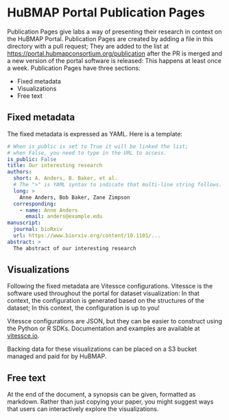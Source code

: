 # HuBMAP Portal Publication Pages

Publication Pages give labs a way of presenting their research in context on the HuBMAP Portal.
Publication Pages are created by adding a file in this directory with a pull request;
They are added to the list at https://portal.hubmapconsortium.org/publication after the PR is merged and a new version of the portal software is released: This happens at least once a week. Publication Pages have three sections:

- Fixed metadata
- Visualizations
- Free text

## Fixed metadata

The fixed metadata is expressed as YAML. Here is a template:

```yaml
# When is_public is set to True it will be linked the list;
# when False, you need to type in the URL to access.
is_public: False
title: Our interesting research
authors:
  short: A. Anders, B. Baker, et al.
  # The ">" is YAML syntax to indicate that multi-line string follows.
  long: >
    Anne Anders, Bob Baker, Zane Zimpson
  corresponding:
    - name: Anne Anders
      email: anders@example.edu
manuscript:
  journal: bioRxiv
  url: https://www.biorxiv.org/content/10.1101/...
abstract: >
  The abstract of our interesting research
```

## Visualizations

Following the fixed metadata are Vitessce configurations.
Vitessce is the software used throughout the portal for dataset visualization:
In that context, the configuration is generated based on the structures of the dataset;
In this context, the configuration is up to you!

Vitessce configurations are JSON, but they can be easier to construct using the Python or R SDKs.
Documentation and examples are available at [vitessce.io](http://vitessce.io/).

Backing data for these visualizations can be placed on a S3 bucket managed and paid for by HuBMAP.

## Free text

At the end of the document, a synopsis can be given, formatted as markdown.
Rather than just copying your paper, you might suggest ways that users can interactively explore the visualizations.
